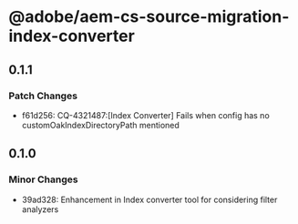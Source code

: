 # @adobe/aem-cs-source-migration-index-converter

## 0.1.1

### Patch Changes

- f61d256: CQ-4321487:[Index Converter] Fails when config has no customOakIndexDirectoryPath mentioned

## 0.1.0

### Minor Changes

- 39ad328: Enhancement in Index converter tool for considering filter analyzers
